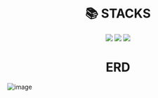 <div align=center><h1>📚 STACKS</h1></div>

<div align=center> 
  <img src="https://img.shields.io/badge/mariaDB-003545?style=for-the-badge&logo=mariaDB&logoColor=white"> 
  <img src="https://img.shields.io/badge/node.js-339933?style=for-the-badge&logo=Node.js&logoColor=white">
  <img src="https://img.shields.io/badge/express-000000?style=for-the-badge&logo=express&logoColor=white">
  
  <br>
</div>

<div align=center><h1>ERD</h1></div>

![image](https://github.com/namkijoo/bookShop/assets/96736526/a4c35027-39e0-4677-ac32-534ecc3ce0f4)
